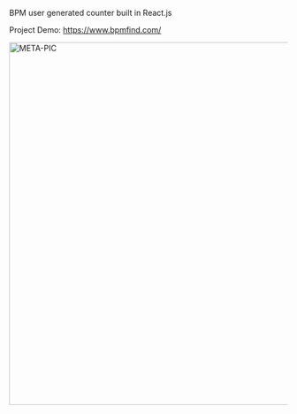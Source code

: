 
BPM user generated counter built in React.js

Project Demo: https://www.bpmfind.com/




<img width="656" alt="META-PIC" src="https://user-images.githubusercontent.com/104800775/231772915-fb85a903-5cd6-4f63-ac4d-81fca7e2c578.png">
